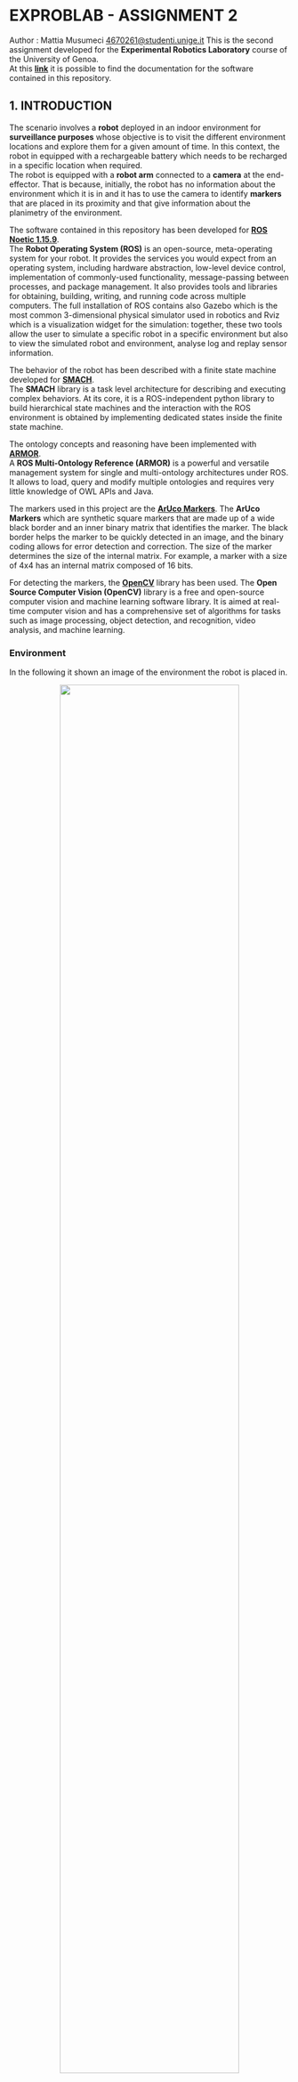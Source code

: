 
# EXPROBLAB - ASSIGNMENT 2
Author : Mattia Musumeci 4670261@studenti.unige.it
This is the second assignment developed for the <b>Experimental Robotics Laboratory</b> course of the University of Genoa.  
At this <b>[link](https://ilmusu.github.io/Exproblab_Assignment_1/)</b> it is possible to find the documentation for the software contained in this repository.

## 1. INTRODUCTION
The scenario involves a <b>robot</b> deployed in an indoor environment for <b>surveillance purposes</b> whose objective is to visit the different environment locations and explore them for a given amount of time. In this context, the robot in equipped with a rechargeable battery which needs to be recharged in a specific location when required.  
The robot is equipped with a <b>robot arm</b> connected to a <b>camera</b> at the end-effector. That is because, initially, the robot has no information about the environment which it is in and it has to use the camera to identify <b>markers</b> that are placed in its proximity and that give information about the planimetry of the environment.
  
The software contained in this repository has been developed for <b>[ROS Noetic 1.15.9](http://wiki.ros.org/noetic)</b>.  
The <b>Robot Operating System (ROS)</b> is an open-source, meta-operating system for your robot. It provides the services you would expect from an operating system, including hardware abstraction, low-level device control, implementation of commonly-used functionality, message-passing between processes, and package management. It also provides tools and libraries for obtaining, building, writing, and running code across multiple computers.  The full installation of ROS contains also Gazebo which is the most common 3-dimensional physical simulator used in robotics and Rviz which is a visualization widget for the simulation: together, these two tools allow the user to simulate a specific robot in a specific environment but also to view the simulated robot and environment, analyse log and replay sensor information.
  
The behavior of the robot has been described with a finite state machine developed for <b>[SMACH](http://wiki.ros.org/smach)</b>.  
The <b>SMACH</b> library is a task level architecture for describing and executing complex behaviors. At its core, it is a ROS-independent python library to build hierarchical state machines and the interaction with the ROS environment is obtained by implementing dedicated states inside the finite state machine.  
  
The ontology concepts and reasoning have been implemented with <b>[ARMOR](https://github.com/EmaroLab/armor)</b>.  
A <b>ROS Multi-Ontology Reference (ARMOR)</b> is a powerful and versatile management system for single and multi-ontology architectures under ROS. It allows to load, query and modify multiple ontologies and requires very little knowledge of OWL APIs and Java.  

The markers used in this project are the <b>[ArUco Markers](https://docs.opencv.org/4.x/d5/dae/tutorial_aruco_detection.html)</b>.
The <b>ArUco Markers</B> which are synthetic square markers that are made up of a wide black border and an inner binary matrix that identifies the marker. The black border helps the marker to be quickly detected in an image, and the binary coding allows for error detection and correction. The size of the marker determines the size of the internal matrix. For example, a marker with a size of 4x4 has an internal matrix composed of 16 bits.  

For detecting the markers, the <b>[OpenCV](https://opencv.org/)</b> library has been used.
The <b>Open Source Computer Vision (OpenCV)</b> library is a free and open-source computer vision and machine learning software library. It is aimed at real-time computer vision and has a comprehensive set of algorithms for tasks such as image processing, object detection, and recognition, video analysis, and machine learning.

### Environment
In the following it shown an image of the environment the robot is placed in.
<p align="center">
	<img src="https://i.imgur.com/yVivSbS.png" width="80%">
</p>

### Robot
The robot used in the simulation is a differential robot equipped with a simple robotic arm with only three joints, a camera placed at the end-effector and a laser scanner. The following image shows the rendering of robot.
<p align="center">
	<img src="https://i.imgur.com/dq6hsQy.jpg" width="80%">
</p>

The robot description is located in <b>[this](https://github.com/IlMusu/Exproblab_Assignment_2/tree/master/final_assignment/urdf)</b> folder.

### Markers
In the following images are shown the types and placement of the markers that have been used in the simulation: as can be seen, all the markers are in the same location. The robot will be spawned at the center of that location so that it can identify all the markers by just controlling the joints of the robotic arm.  
<p align="center">
	<img src="https://i.imgur.com/aR28QNP.jpg" width="80%">
</p>
Another image of the same location from a different perspective:  
<p align="center">
	<img src="https://i.imgur.com/asekuqh.jpg" width="80%">
</p>

## 2. INSTALLATION AND RUNNING
### Installation
The software contained in this repository is highly dependant on the architecture developed in the first assignment which can be found in this <b>[github repository](https://ilmusu.github.io/Exproblab_Assignment_2/)</b>. After correctly following the <b>INSTALLATION AND RUNNING</b> section of the previous assignment it is possible to follow this installation.  
The software contained in this repository is a ROS package.  
Therefore, in order to install the software, it is necessary to create a workspace.  
Notice that it is also possible to use an already existing workspace.
```bash
mkdir -p [workspace_name]/src
```
Then, clone this repository inside the src folder just created:
```bash
cd [workspace_name]/src/
git clone [this_repo_link] .
```

Then, rebuild the workspace by returning to the workspace folder:
```bash
cd ..
catkin_make
```

The setup.bash file must be sourced so that ROS can find the workspace.  
To do this, the following line must be added at the end of the .bashrc file:
```bash
source [workspace_folder]/devel/setup.bash
export PYTHONPATH=$PYTHONPATH:[workspace_folder]/src
```
### Running
In order to run the scripts, it is necessary to first run the ROS master.  
Open a new console and run the following command:
```bash
roscore
```
Some launch files have been prepared in order to simplify the execution.  
Into different terminals, run the following commands:
```bash
roslaunch final_assignment simulation_enviornment.launch
roslaunch final_assignment armor_builder.launch
roslaunch final_assignment robot_surveillance.launch
```
## 2. SOFTWARE ARCHITECTURE
### Component Diagram
In the  <b>component diagram</b>  are shown all the  <b>blocks</b>  and  <b>interfaces</b>  that have been used or developed in order to obtain the desired software architecture.

<p align="center">
<img src=https://github.com/IlMusu/Exproblab_Assignment_2/blob/documentation/images/components_diagram.svg?raw=true">
</p>

- The `marker_server` nodes provides the necessary information regarding a room through the related ArUco marker id. It interacts with:
	- The `marker_detector` node through the <b>/room_info</b> service.
- The `marker_detector` node performs the preliminary inspection routine to obtain all the necessary ArUco markers id. Then, the ids are used to obtain the information about the topology of the environment. It interacts with:
	- The `marker_server` node through the <b>/room_info</b> service.
	- The `robot_inspection_routine` node through the <b>/robot_inspection_routine</b> action.
	- The `ontology_map_builder` node through the <b>/ontology_map/build_map</b> action.
- The `robot_inspection_routine` node makes the arm of the robot rotate in circles at diffent pitches so that all the ArUco markers around the robot are scanned correctly. It interacts with:
	- The `marker_detector` node through the <b>/robot_inspection_routine</b> action.
- The `ontology_map_builder` node loads the default ontology into ARMOR and builds the map following the user requests. It also contains a mapping between each room and its position with respect to the world frame. Notice that in this context, the "position of a room" is defined as a point inside the room that the robot is able to reach.  It interacts with:
   - The `armor_service` library through the <b>/armor_interface_srv</b> service.  
   - The `marker_detector` node through the <b>/ontology_map/build_map</b> action.
   - The `robot_behavior` node through the <b>/ontology_map/reference_name</b> service.  
   - The `robot_behavior` node through the <b>/ontology_map/room_position</b> service.  
- The `motion_controller` node controls the movement of the robot. It interacts with:  
  - The `robot_behaviour` node through the <b>/follow_path</b> message. 
  - The `move_base` node through the <b>/move_base</b> action. 
- The `move_base` node makes the robot move to a goal pose. It interacts with:
	- The `motion_controller` node through the <b>/move_base</b> action. 

The remaining nodes of the architecture are explained in the <b>[README](https://github.com/IlMusu/Exproblab_Assignment_1)</b> of the previous assignment.
A more detailed explanation of the use of the interfaces is available <b>[here](#ros-messages-services-and-actions)</b>.  

### Sequence Diagram
This <b>sequence diagram</b> shows a possible execution of the software contained in this repository. More in details, this diagram shows the execution in time of all the nodes and the requests/responses between them.  
Notice that this diagram only shows the beginning of the execution, ence, the detection of the ArUco markers and the building of the ontology. That is because the remaining part of the diagram is the same shown in the <b>[README](https://github.com/IlMusu/Exproblab_Assignment_1)</b> of the previous assignment.

<p align="center">
<img src=https://github.com/IlMusu/Exproblab_Assignment_2/blob/documentation/images/sequence_diagram.svg?raw=true">
</p>

This first horizonal line shows that there can be multiple iterations of performing the inspection routine and then communicating the markers id to the marker server. That is because at the ispection routine the robot might not have detected all the markers or some of them might be wrong.  
The second horizonal line shows the end of this sequence diagram and the begin of the sequence diagram shown in the repository of the previous assignment.

### ROS Messages Services And Actions
In order to develop the interfaces between the components:  
- The <b>ontology_map_builder</b> node which:  
  - Provides the <b>`/ontology_map/reference_name`</b> service, of type `ReferenceName.srv`, to provide the reference name of the ontology that is loaded into ARMOR. This is done only once the ontology is fully created and loaded.  
  - Provides the <b>`/ontology_map/room_position`</b> service, of type `RoomPosition.srv`, to provide a position inside the requested room. The position is measured with respect to the world frame.  
  - Subscribes to the <b>`/ontology_map/build_map`</b> topic, of type `OntologyMap.msg`, to received the completed odometry of the environment through the message format.  
- The <b>motion_controller</b> node which:  
	- Creates a <b>`/follow_path`</b> action server, of type `FollowPath.action`, to make the follow a path composed of a ordered list of waypoints.  
	- Subscribes to the <b>`/odom`</b> topic, of type `Odometry`, to retrieve the current position of the rotot.
	- Creates a client for the <b>`/move_base`</b> action server, of type `MoveBase.action` to make the robot move between two waypoints of the path.  
- The <b>planner_node</b> node which:  
	- Creates a client for the <b>`/compute_path`</b> action server, of type `ComputePathAction.action`, for computing a path of waypoints from a start to a goal position.
- The <b>robot_inspection_routine </b> node which:  
	- Subscribes to the <b>`/joint0_position_controller/command`</b> topic, of type `Float64`, for controlling the first joint of the robot arm.
	- Subscribes to the <b>`/joint1_position_controller/command`</b> topic, of type `Float64`, for controlling the second joint of the robot arm.
	- Subscribes to the <b>`/camera_position_controller/command`</b> topic, of type `Float64`, for controlling the camera joint of the robot arm.
	- Creates a <b>`/robot_inspection_routine`</b> action server, of type `RobotInspectionRoutine.action`, to make the robot move the arm is a spherical pattern.
- The <b>marker_detector</b> node which:  
	- Subscribes to the <b>`/camera/image_raw`</b> topic, of type `Image.msg`, for receiving the camera images and retrieving any eventual ArUco marker inside the image.
	- Publishes to the <b>`/cmd_vel`</b> topic, of type` Twist.msg`, for updating the velocity of the robot. This is used for making the robot stand still while it is obtaining for the markers.
	- Publishes to the <b>`/ontology_map/build_map`</b> topic, of type `OntologyMap.msg`, for publishing all the necessary information regarding the ontology that needs to be loaded on ARMOR.
	- Uses the <b> `/room_info`</b> service, of type `RoomInformation.srv`,  for requesting the information about a room which is related to an ArUco marker id.

### ROS Parameters
The `ontology_map_builder` node uses the following parameters:  
- /ontology_reference (string) : The reference name of the ontology.  
- /ontology_path (string) : The global path of the default ontology.  
- /ontology_uri (string) : The uri of the ontology.  
- /rooms (list) : The list of rooms names for building the map.  
- /rooms_doors (list) : At index i, the list of doors belonging to room i.  
- /rooms_positions (list) : At index i, the position of room i.  
- /robot_room (string) : The initial room at which the robot is located.  

The `motion_controller` node uses the following parameters:  
- /goal_threshold (float) : The distance from goal at which the robot is considered to be arrived at goal.

## 4. RUNNING CODE
### Detecting The Markers
<p align="center">
<img src="https://github.com/IlMusu/Exproblab_Assignment_2/blob/documentation/gifs/markers_detection.gif?raw=true">
</p>

In this first gif it is possible to observe how the robot is able to detect the ArUco markers around it self: the arm is composed by a rotational joint connected the main chassis which controls the yaw of the arm, and another rotational joint which controls the pitch of the camera.  
The robot performs yaw rotations of the arm from -π to π at different camera pitches.  
It is supposed that the number of placed ArUco markers is known a priori: the robot continues to perform these rotations, which are referred to as <b>"robot inspection routines"</b> until, all the markers are located correctly. 

In fact, it may happen that a marker is not detected correctly and a wrong id is obtained: the robot simply discards the value and continues to scan the environment. This behavior can be observed at the end of the gif when the markers 147 and 148 are discarded.

### Moving In The Environment
<p align="center">
<img src="https://github.com/IlMusu/Exproblab_Assignment_2/blob/documentation/gifs/moving_in_the_environment.gif?raw=true">
</p>

In this second gif instead, it is possible to observe that, after all the markers have been correctly detected, the robot starts to move in the environment following the behaviour described in the previous assignment.

## 5. FUTURE WORK
These are some of the possible improvements that can be carried on this project:
   - Currently the robotic arm placed on the robot chassis moves almost instantly from one configuration to another, this causes some problems with the physics simulation. This problems might be solveed by better tuning the parametes, using a different PID controller, or using another type controller for the arm. 
   - It might happen that the move_base node does not always move the robot is the best possible way and the robot might get stuck on some walls. This problems might be solved by better tuning the move_base parameters or use another node for moving the robot.
